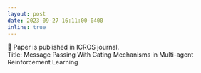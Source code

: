 ```yaml
---
layout: post
date: 2023-09-27 16:11:00-0400
inline: true
---
```


📃 Paper  is published in ICROS journal.
<br> Title: Message Passing With Gating Mechanisms in Multi-agent Reinforcement Learning
